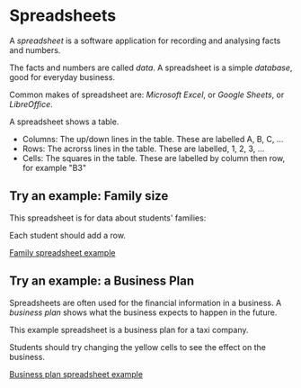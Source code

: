 
# Spreadsheets

A *spreadsheet* is a software application for recording and analysing facts and numbers.

The facts and numbers are called *data*. A spreadsheet is a simple *database*, good for everyday business. 

Common makes of spreadsheet are: *Microsoft Excel*, or *Google Sheets*, or *LibreOffice*.

A spreadsheet shows a table. 

 - Columns: The up/down lines in the table. These are labelled A, B, C, ...
 - Rows: The acrorss lines in the table. These are labelled, 1, 2, 3, ...
 - Cells: The squares in the table. These are labelled by column then row, for example "B3"

## Try an example: Family size

This spreadsheet is for data about students' families:

Each student should add a row.

[Family spreadsheet example](file://family-spreadsheet.ods)

## Try an example: a Business Plan

Spreadsheets are often used for the financial information in a business. A *business plan* shows what the business expects to happen in the future. 

This example spreadsheet is a business plan for a taxi company.

Students should try changing the yellow cells to see the effect on the business.

[Business plan spreadsheet example](file://business-plan.ods)

